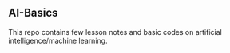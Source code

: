 ## AI-Basics
This repo contains few lesson notes and basic codes on artificial intelligence/machine learning.  